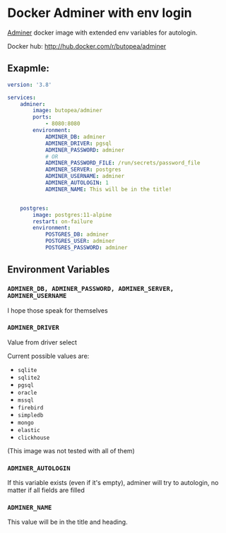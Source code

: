 # Docker Adminer with env login

[Adminer](https://www.adminer.org) docker image with extended env variables for autologin.

Docker hub: http://hub.docker.com/r/butopea/adminer

## Exapmle:
```yaml
version: '3.8'

services:
    adminer:
        image: butopea/adminer
        ports:
            - 8080:8080
        environment:
            ADMINER_DB: adminer
            ADMINER_DRIVER: pgsql
            ADMINER_PASSWORD: adminer
            # OR
            ADMINER_PASSWORD_FILE: /run/secrets/password_file
            ADMINER_SERVER: postgres
            ADMINER_USERNAME: adminer
            ADMINER_AUTOLOGIN: 1
            ADMINER_NAME: This will be in the title!


    postgres:
        image: postgres:11-alpine
        restart: on-failure
        environment:
            POSTGRES_DB: adminer
            POSTGRES_USER: adminer
            POSTGRES_PASSWORD: adminer


```

## Environment Variables

### `ADMINER_DB, ADMINER_PASSWORD, ADMINER_SERVER, ADMINER_USERNAME`
I hope those speak for themselves

### `ADMINER_DRIVER`
Value from driver select

Current possible values are:
- `sqlite`
- `sqlite2`
- `pgsql`
- `oracle`
- `mssql`
- `firebird`
- `simpledb`
- `mongo`
- `elastic`
- `clickhouse`

(This image was not tested with all of them)

### `ADMINER_AUTOLOGIN`
If this variable exists (even if it's empty), adminer will try to autologin, no matter if all fields are filled

### `ADMINER_NAME`
This value will be in the title and heading.
